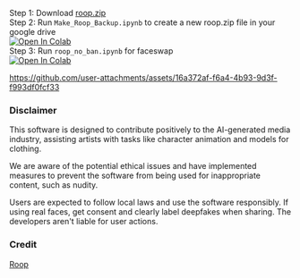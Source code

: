 Step 1:
Download [roop.zip](https://github.com/NeuralFalconYT/roop_colab/raw/main/roop.zip)<br>
Step 2: Run ```Make_Roop_Backup.ipynb``` to create a new roop.zip file in your google drive<br>
[![Open In Colab](https://colab.research.google.com/assets/colab-badge.svg)](https://colab.research.google.com/github/neuralfalconbackup/roop_colab/blob/main/Make_Roop_Backup.ipynb) <br>
Step 3: Run  ```roop_no_ban.ipynb``` for faceswap <br>
[![Open In Colab](https://colab.research.google.com/assets/colab-badge.svg)](https://colab.research.google.com/github/neuralfalconbackup/roop_colab/blob/main/roop_no_ban.ipynb)


https://github.com/user-attachments/assets/16a372af-f6a4-4b93-9d3f-f993df0fcf33

### Disclaimer
This software is designed to contribute positively to the AI-generated media industry, assisting artists with tasks like character animation and models for clothing.

We are aware of the potential ethical issues and have implemented measures to prevent the software from being used for inappropriate content, such as nudity.

Users are expected to follow local laws and use the software responsibly. If using real faces, get consent and clearly label deepfakes when sharing. The developers aren't liable for user actions.

### Credit
[Roop](https://github.com/s0md3v/roop)
